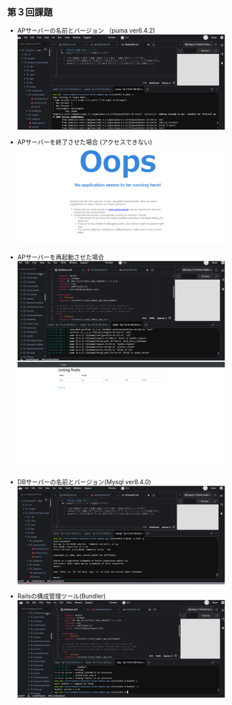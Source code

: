 ## 第３回課題

* APサーバーの名前とバージョン （puma ver6.4.2) 　    　
![apname](images/apname.png)　　

* APサーバーを終了させた場合  (アクセスできない)  
![apstop](images/apstopnoacces.png)  

* APサーバーを再起動させた場合   
![aprestart](images/aprestartgithub.png)  
![aprestart](images/aprestartresolt.png)  

* DBサーバーの名前とバージョン(Mysql ver8.4.0)    
![dbname](images/dbname.png) 

* Railsの構成管理ツール(Bundler)　　
![aprestart](images/railsver.png) 

